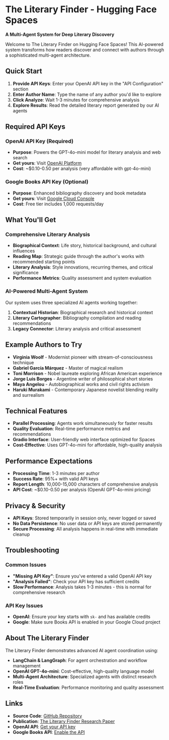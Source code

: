 # The Literary Finder - Hugging Face Spaces

**A Multi-Agent System for Deep Literary Discovery**

Welcome to The Literary Finder on Hugging Face Spaces! This AI-powered system transforms how readers discover and connect with authors through a sophisticated multi-agent architecture.

## Quick Start

1. **Provide API Keys**: Enter your OpenAI API key in the "API Configuration" section
2. **Enter Author Name**: Type the name of any author you'd like to explore
3. **Click Analyze**: Wait 1-3 minutes for comprehensive analysis
4. **Explore Results**: Read the detailed literary report generated by our AI agents

## Required API Keys

### OpenAI API Key (Required)
- **Purpose**: Powers the GPT-4o-mini model for literary analysis and web search
- **Get yours**: Visit [OpenAI Platform](https://platform.openai.com/)
- **Cost**: ~$0.10-0.50 per analysis (very affordable with gpt-4o-mini)

### Google Books API Key (Optional)
- **Purpose**: Enhanced bibliography discovery and book metadata
- **Get yours**: Visit [Google Cloud Console](https://console.cloud.google.com/)
- **Cost**: Free tier includes 1,000 requests/day

## What You'll Get

### Comprehensive Literary Analysis
- **Biographical Context**: Life story, historical background, and cultural influences
- **Reading Map**: Strategic guide through the author's works with recommended starting points
- **Literary Analysis**: Style innovations, recurring themes, and critical significance
- **Performance Metrics**: Quality assessment and system evaluation

### AI-Powered Multi-Agent System
Our system uses three specialized AI agents working together:

1. **Contextual Historian**: Biographical research and historical context
2. **Literary Cartographer**: Bibliography compilation and reading recommendations
3. **Legacy Connector**: Literary analysis and critical assessment

## Example Authors to Try

- **Virginia Woolf** - Modernist pioneer with stream-of-consciousness technique
- **Gabriel García Márquez** - Master of magical realism
- **Toni Morrison** - Nobel laureate exploring African American experience
- **Jorge Luis Borges** - Argentine writer of philosophical short stories
- **Maya Angelou** - Autobiographical works and civil rights activism
- **Haruki Murakami** - Contemporary Japanese novelist blending reality and surrealism

## Technical Features

- **Parallel Processing**: Agents work simultaneously for faster results
- **Quality Evaluation**: Real-time performance metrics and recommendations
- **Gradio Interface**: User-friendly web interface optimized for Spaces
- **Cost-Effective**: Uses GPT-4o-mini for affordable, high-quality analysis

## Performance Expectations

- **Processing Time**: 1-3 minutes per author
- **Success Rate**: 95%+ with valid API keys
- **Report Length**: 10,000-15,000 characters of comprehensive analysis
- **API Cost**: ~$0.10-0.50 per analysis (OpenAI GPT-4o-mini pricing)

## Privacy & Security

- **API Keys**: Stored temporarily in session only, never logged or saved
- **No Data Persistence**: No user data or API keys are stored permanently
- **Secure Processing**: All analysis happens in real-time with immediate cleanup

## Troubleshooting

### Common Issues
- **"Missing API Key"**: Ensure you've entered a valid OpenAI API key
- **"Analysis Failed"**: Check your API key has sufficient credits
- **Slow Performance**: Analysis takes 1-3 minutes - this is normal for comprehensive research

### API Key Issues
- **OpenAI**: Ensure your key starts with `sk-` and has available credits
- **Google**: Make sure Books API is enabled in your Google Cloud project

## About The Literary Finder

The Literary Finder demonstrates advanced AI agent coordination using:
- **LangChain & LangGraph**: For agent orchestration and workflow management
- **OpenAI GPT-4o-mini**: Cost-effective, high-quality language model
- **Multi-Agent Architecture**: Specialized agents with distinct research roles
- **Real-Time Evaluation**: Performance monitoring and quality assessment

## Links

- **Source Code**: [GitHub Repository](https://github.com/poacosta/literary-finder)
- **Publication**: [The Literary Finder Research Paper](https://app.readytensor.ai/publications/the-literary-finder-a-multi-agent-system-for-deep-literary-discovery-BY7PEDORLEaW)
- **OpenAI API**: [Get your API key](https://platform.openai.com/)
- **Google Books API**: [Enable the API](https://console.cloud.google.com/)
